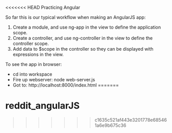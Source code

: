<<<<<<< HEAD
Practicing Angular

So far this is our typical workflow when making an AngularJS app:

1. Create a module, and use ng-app in the view to define the application scope.
2. Create a controller, and use ng-controller in the view to define the controller scope.
3. Add data to $scope in the controller so they can be displayed with expressions in the view.

To see the app in browser:
- cd into workspace
- Fire up webserver:
  node web-server.js
- Got to:
  http://localhost:8000/index.html
=======
# reddit_angularJS
>>>>>>> c1635c521af443e3201778e685461a6e9b675c36
